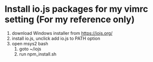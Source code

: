 Install io.js packages for my vimrc setting (For my reference only)
=======
1. download Windows installer from https://iojs.org/
2. install io.js, unclick add io.js to PATH option
3. open msys2 bash
    1. goto ~/iojs
    2. run npm_install.sh